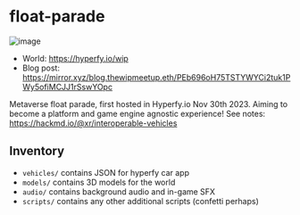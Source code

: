 # float-parade

![image](https://github.com/madjin/float-parade/assets/32600939/c073aee5-cfa5-4463-beba-dc37cf360eba)

- World: https://hyperfy.io/wip
- Blog post: https://mirror.xyz/blog.thewipmeetup.eth/PEb696oH75TSTYWYCi2tuk1PWy5ofiMCJJ1rSswYOpc

Metaverse float parade, first hosted in Hyperfy.io Nov 30th 2023. Aiming to become a platform and game engine agnostic experience! See notes: https://hackmd.io/@xr/interoperable-vehicles

## Inventory

- `vehicles/` contains JSON for hyperfy car app
- `models/` contains 3D models for the world
- `audio/` contains background audio and in-game SFX
- `scripts/` contains any other additional scripts (confetti perhaps)
